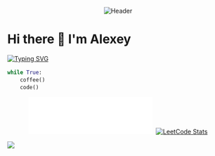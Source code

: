 <p align="center">
    <img src="https://aabarabanov.github.io/assets/header.svg" alt="Header">
</p>

# Hi there 👋 I'm Alexey

[![Typing SVG](https://readme-typing-svg.herokuapp.com?color=%2336BCF7&lines=Python+Backend+Developer&repeat=False)](https://git.io/typing-svg)

```python
while True:
    coffee()
    code()
```

<p align="center"><a href="https://aabarabanov.github.io"><img src="assets/banner.svg" alt="Banner" width="56%"></a>&nbsp;&nbsp;<a href="https://leetcode.com/giNEOnugbm"><img src="https://leetcard.jacoblin.cool/giNEOnugbm" alt="LeetCode Stats" width="42%"></a></p>

![](https://komarev.com/ghpvc/?username=AABarabanov)
